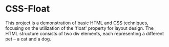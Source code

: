 # CSS-Float
This project is a demonstration of basic HTML and CSS techniques, focusing on the utilization of the 'float' property for layout design. The HTML structure consists of two div elements, each representing a different pet – a cat and a dog.
